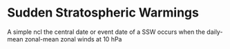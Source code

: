 # Sudden Stratospheric Warmings

 A simple ncl the central date or event date of a SSW occurs when the daily-mean zonal-mean zonal winds at 10 hPa
